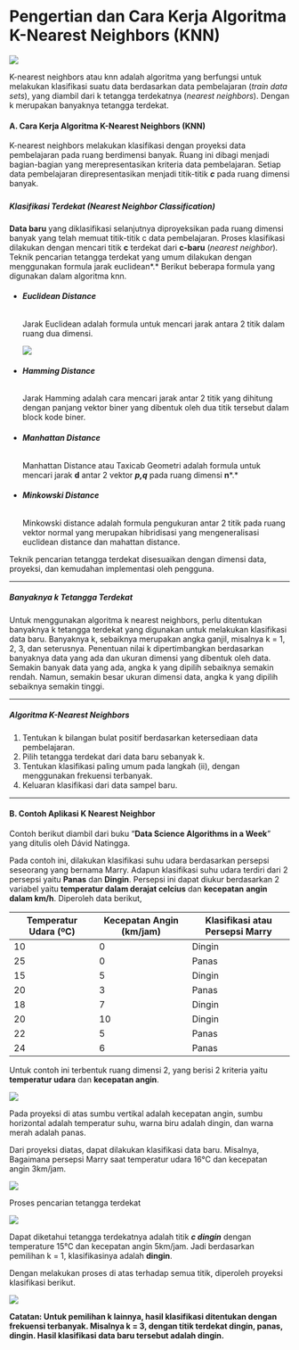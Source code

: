 # Pengertian dan Cara Kerja Algoritma K-Nearest Neighbors (KNN)

![](assets\images\1.png)

K-nearest neighbors atau knn adalah algoritma yang berfungsi untuk melakukan klasifikasi suatu data berdasarkan data pembelajaran (*train data sets*), yang diambil dari k tetangga terdekatnya (*nearest neighbors*). Dengan k merupakan banyaknya tetangga terdekat.

#### **A. Cara Kerja Algoritma K-Nearest Neighbors (KNN)**

K-nearest neighbors melakukan klasifikasi dengan proyeksi data pembelajaran pada ruang berdimensi banyak. Ruang ini dibagi menjadi bagian-bagian yang merepresentasikan kriteria data pembelajaran. Setiap data pembelajaran direpresentasikan menjadi titik-titik ***c*** pada ruang dimensi banyak.

##### 

##### **Klasifikasi Terdekat (Nearest Neighbor Classification)**

**Data baru** yang diklasifikasi selanjutnya diproyeksikan pada ruang dimensi banyak yang telah memuat titik-titik c data pembelajaran. Proses klasifikasi dilakukan dengan mencari titik **c** terdekat dari **c-baru** (*nearest neighbor*)*.* Teknik pencarian tetangga terdekat yang umum dilakukan dengan menggunakan formula jarak euclidean*.* Berikut beberapa formula yang digunakan dalam algoritma knn.

- ###### **Euclidean Distance**

  Jarak Euclidean adalah formula untuk mencari jarak antara 2 titik dalam ruang dua dimensi.

  ![](assets\images\2.png)

- ###### **Hamming Distance**

  Jarak Hamming adalah cara mencari jarak antar 2 titik yang dihitung dengan panjang vektor biner yang dibentuk oleh dua titik tersebut dalam block kode biner.

- ###### **Manhattan Distance**

  Manhattan Distance atau Taxicab Geometri adalah formula untuk mencari jarak **d** antar 2 vektor ***p,q*** pada ruang dimensi **n***.*

- ###### **Minkowski Distance**

  Minkowski distance adalah formula pengukuran antar 2 titik pada ruang vektor normal yang merupakan hibridisasi yang mengeneralisasi euclidean distance dan mahattan distance.

Teknik pencarian tetangga terdekat disesuaikan dengan dimensi data, proyeksi, dan kemudahan implementasi oleh pengguna.

------

##### **Banyaknya k Tetangga Terdekat**

Untuk menggunakan algoritma k nearest neighbors, perlu ditentukan banyaknya k tetangga terdekat yang digunakan untuk melakukan klasifikasi data baru. Banyaknya k, sebaiknya merupakan angka ganjil, misalnya k = 1, 2, 3, dan seterusnya. Penentuan nilai k dipertimbangkan berdasarkan banyaknya data yang ada dan ukuran dimensi yang dibentuk oleh data. Semakin banyak data yang ada, angka k yang dipilih sebaiknya semakin rendah. Namun, semakin besar ukuran dimensi data, angka k yang dipilih sebaiknya semakin tinggi.

------

##### **Algoritma K-Nearest Neighbors**

1. Tentukan k bilangan bulat positif berdasarkan ketersediaan data pembelajaran.
2. Pilih tetangga terdekat dari data baru sebanyak k.
3. Tentukan klasifikasi paling umum pada langkah (ii), dengan menggunakan frekuensi terbanyak.
4. Keluaran klasifikasi dari data sampel baru.

------

#### **B. Contoh Aplikasi K Nearest Neighbor**

Contoh berikut diambil dari buku “**Data Science Algorithms in a Week**” yang ditulis oleh  Dávid Natingga.

Pada contoh ini, dilakukan klasifikasi suhu udara berdasarkan persepsi seseorang yang bernama Marry. Adapun klasifikasi suhu udara terdiri dari 2 persepsi yaitu **Panas** dan **Dingin**. Persepsi ini dapat diukur berdasarkan 2 variabel yaitu **temperatur dalam derajat celcius** dan **kecepatan** **angin dalam km/h**. Diperoleh data berikut,

| Temperatur Udara (ºC) | Kecepatan Angin (km/jam) | Klasifikasi atau Persepsi Marry |
| --------------------- | ------------------------ | ------------------------------- |
| 10                    | 0                        | Dingin                          |
| 25                    | 0                        | Panas                           |
| 15                    | 5                        | Dingin                          |
| 20                    | 3                        | Panas                           |
| 18                    | 7                        | Dingin                          |
| 20                    | 10                       | Dingin                          |
| 22                    | 5                        | Panas                           |
| 24                    | 6                        | Panas                           |

Untuk contoh ini terbentuk ruang dimensi 2, yang berisi 2 kriteria yaitu **temperatur udara** dan **kecepatan angin**.

![](assets\images\3.png)

Pada proyeksi di atas sumbu vertikal adalah kecepatan angin, sumbu horizontal adalah temperatur suhu, warna biru adalah dingin, dan warna merah adalah panas.

Dari proyeksi diatas, dapat dilakukan klasifikasi data baru. Misalnya, Bagaimana persepsi Marry saat temperatur udara 16°C dan kecepatan angin 3km/jam.

![](assets\images\3.png)

Proses pencarian tetangga terdekat

![](assets\images\4.png)

Dapat diketahui tetangga terdekatnya adalah titik ***c dingin*** dengan temperature 15°C dan kecepatan angin 5km/jam. Jadi berdasarkan pemilihan k = 1, klasifikasinya adalah **dingin**.

Dengan melakukan proses di atas terhadap semua titik, diperoleh proyeksi klasifikasi berikut.

![](assets\images\5.png)

**Catatan: Untuk pemilihan k lainnya, hasil klasifikasi ditentukan dengan frekuensi terbanyak. Misalnya k = 3, dengan titik terdekat dingin, panas, dingin. Hasil klasifikasi data baru tersebut adalah dingin.**
